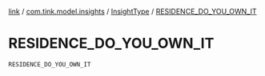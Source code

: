 [link](../../index.md) / [com.tink.model.insights](../index.md) / [InsightType](index.md) / [RESIDENCE_DO_YOU_OWN_IT](./-r-e-s-i-d-e-n-c-e_-d-o_-y-o-u_-o-w-n_-i-t.md)

# RESIDENCE_DO_YOU_OWN_IT

`RESIDENCE_DO_YOU_OWN_IT`